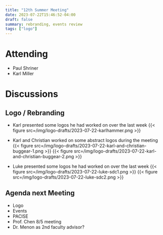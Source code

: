 ```yaml
---
title: "12th Summer Meeting"
date: 2023-07-22T15:46:52-04:00
draft: false
summary: rebranding, events review
tags: ["logo"]
---
```


# Attending

- Paul Shriner
- Karl Miller
  
# Discussions

## Logo / Rebranding

- Karl presented some logos he had worked on over the last week
{{< figure src=/img/logo-drafts/2023-07-22-karlhammer.png >}}

- Karl and Christian worked on some abstract logos during the meeting
{{< figure src=/img/logo-drafts/2023-07-22-karl-and-christian-buggear-1.png >}}
{{< figure src=/img/logo-drafts/2023-07-22-karl-and-christian-buggear-2.png >}}
- Luke presented some logos he had worked on over the last week
{{< figure src=/img/logo-drafts/2023-07-22-luke-sdc1.png >}}
{{< figure src=/img/logo-drafts/2023-07-22-luke-sdc2.png >}}

## Agenda next Meeting

- Logo
- Events
- PACISE
- Prof. Chen 8/5 meeting
- Dr. Menon as 2nd faculty advisor?